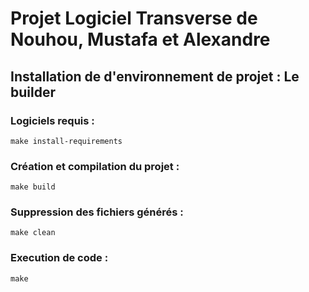 # Projet Logiciel Transverse de Nouhou, Mustafa et Alexandre

## Installation de d'environnement de projet : Le builder
### Logiciels requis :
    make install-requirements
### Création et compilation du projet :
    make build
### Suppression des fichiers générés :
    make clean
### Execution de code :
    make